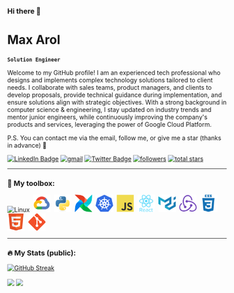 ### Hi there 👋
# Max Arol

**`Solution Engineer`**

Welcome to my GitHub profile!
I am an experienced tech professional who designs and implements complex technology solutions tailored to client needs. I collaborate with sales teams, product managers, and clients to develop proposals, provide technical guidance during implementation, and ensure solutions align with strategic objectives. With a strong background in computer science & engineering, I stay updated on industry trends and mentor junior engineers, while continuously improving the company's products and services, leveraging the power of Google Cloud Platform.

P.S. You can contact me via the email, follow me, or give me a star (thanks in advance) 🥰

<div id="badges">
  <a href="https://www.linkedin.com/in/maxlero"><img src="https://img.shields.io/badge/LinkedIn-blue?style=for-the-badge&logo=linkedin&logoColor=white" alt="LinkedIn Badge"/></a>
  <a href="mailto:leroomax@gmail.com"><img alt="gmail" title="my gmail" src="https://custom-icon-badges.demolab.com/badge/-leroomax@gmail.com-red?style=for-the-badge&logo=mention&logoColor=white"/></a>
  <a href="https://twitter.com/Maxlero"><img src="https://img.shields.io/badge/Twitter-blue?style=for-the-badge&logo=twitter&logoColor=white" alt="Twitter Badge"/></a>
  <a href="https://github.com/Maxlero?tab=followers"><img alt="followers" title="Follow me on Github" src="https://custom-icon-badges.demolab.com/github/followers/Maxlero?color=236ad3&labelColor=1155ba&style=for-the-badge&logo=person-add&label=Follow&logoColor=white"/></a>
  <a href="https://github.com/Maxlero?tab=repositories&sort=stargazers"><img alt="total stars" title="Total stars on GitHub" src="https://custom-icon-badges.demolab.com/github/stars/Maxlero?color=55960c&style=for-the-badge&labelColor=488207&logo=star"/></a>
</div>

<!--   <a href="your-youtube-URL">
    <img src="https://img.shields.io/badge/YouTube-red?style=for-the-badge&logo=youtube&logoColor=white" alt="Youtube Badge"/>
  </a> -->

****
### 🧰 My toolbox:
<div>
  <img src="https://cdn.jsdelivr.net/gh/devicons/devicon/icons/linux/linux-original.svg" title="Linux" alt="Linux" width="40px" height="40" />&nbsp;
  <img src="https://github.com/devicons/devicon/blob/master/icons/googlecloud/googlecloud-original.svg" title="GCP" alt="Google Cloud Platform" width="40" height="40"/>&nbsp;
  <img src="https://github.com/devicons/devicon/blob/master/icons/python/python-original.svg" title="Python" alt="Python" width="40px" height="40" />&nbsp;
  <img src="https://github.com/devicons/devicon/blob/master/icons/apacheairflow/apacheairflow-original.svg" title="Airflow" alt="Airflow" width="40px" height="40" />&nbsp;
  <img src="https://github.com/devicons/devicon/blob/master/icons/kubernetes/kubernetes-original.svg" title="Kubernetes" alt="Kubernetes" width="40px" height="40" />&nbsp;
  <img src="https://github.com/devicons/devicon/blob/master/icons/javascript/javascript-original.svg" title="JavaScript" alt="JavaScript" width="40" height="40"/>&nbsp;
  <img src="https://github.com/devicons/devicon/blob/master/icons/react/react-original-wordmark.svg" title="React" alt="React" width="40" height="40"/>&nbsp;
  <img src="https://github.com/devicons/devicon/blob/master/icons/materialui/materialui-original.svg" title="Material UI" alt="Material UI" width="40" height="40"/>&nbsp;
  <img src="https://github.com/devicons/devicon/blob/master/icons/redux/redux-original.svg" title="Redux" alt="Redux " width="40" height="40"/>&nbsp;
  <img src="https://github.com/devicons/devicon/blob/master/icons/css3/css3-plain-wordmark.svg" title="CSS3" alt="CSS" width="40" height="40"/>&nbsp;
  <img src="https://github.com/devicons/devicon/blob/master/icons/html5/html5-original.svg" title="HTML5" alt="HTML" width="40" height="40"/>&nbsp;
  <img src="https://github.com/devicons/devicon/blob/master/icons/git/git-plain.svg" title="Git" **alt="Git" width="40" height="40"/>
</div>

---
### :fire: My Stats (public):
[![GitHub Streak](https://github-readme-streak-stats.herokuapp.com?user=maxlero&theme=vision-friendly-dark&mode=weekly&card_width=895)](https://github.com/maxlero)

<a href="https://github.com/maxlero" style="text-decoration:none !important; margin-right: 20 !important;"><img height=200 align="center" src="https://github-readme-stats.vercel.app/api?username=maxlero&show_icons=true&theme=vision-friendly-dark&card_width=320" /></a>
<a href="https://github.com/maxlero"><img height=200 align="center" src="https://github-readme-stats.vercel.app/api/top-langs/?username=maxlero&layout=compact&theme=vision-friendly-dark&langs_count=8&card_width=320" /></a>

<!--
**Maxlero/Maxlero** is a ✨ _special_ ✨ repository because its `README.md` (this file) appears on your GitHub profile.

Here are some ideas to get you started:

- 🔭 I’m currently working on ...
- 🌱 I’m currently learning ...
- 👯 I’m looking to collaborate on ...
- 🤔 I’m looking for help with ...
- 💬 Ask me about ...
- 📫 How to reach me: ...
- 😄 Pronouns: ...
- ⚡ Fun fact: ...
-->
